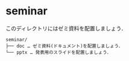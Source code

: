 # seminar

このディレクトリにはゼミ資料を配置しましょう．

```
seminar/
├── doc … ゼミ資料(ドキュメント)を配置しましょう．
└── pptx … 発表用のスライドを配置しましょう．
```
